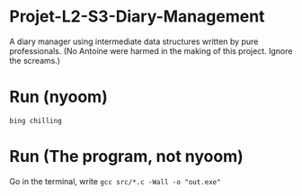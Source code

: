# Projet-L2-S3-Diary-Management
A diary manager using intermediate data structures written by pure professionals. (No Antoine were harmed in the making of this project. Ignore the screams.)

# Run (nyoom)
`bing chilling`

# Run (The program, not nyoom)
Go in the terminal, write `gcc src/*.c -Wall -o "out.exe"`